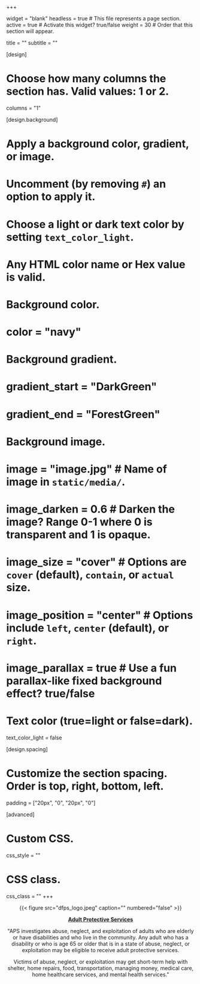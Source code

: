 +++

widget = "blank" 
headless = true  # This file represents a page section.
active = true  # Activate this widget? true/false
weight = 30  # Order that this section will appear.

title = ""
subtitle = ""

[design]
  # Choose how many columns the section has. Valid values: 1 or 2.
  columns = "1"

[design.background]
  # Apply a background color, gradient, or image.
  #   Uncomment (by removing `#`) an option to apply it.
  #   Choose a light or dark text color by setting `text_color_light`.
  #   Any HTML color name or Hex value is valid.

  # Background color.
  # color = "navy"
  
  # Background gradient.
  # gradient_start = "DarkGreen"
  # gradient_end = "ForestGreen"
  
  # Background image.
  # image = "image.jpg"  # Name of image in `static/media/`.
  # image_darken = 0.6  # Darken the image? Range 0-1 where 0 is transparent and 1 is opaque.
  # image_size = "cover"  #  Options are `cover` (default), `contain`, or `actual` size.
  # image_position = "center"  # Options include `left`, `center` (default), or `right`.
  # image_parallax = true  # Use a fun parallax-like fixed background effect? true/false
  
  # Text color (true=light or false=dark).
  text_color_light = false

[design.spacing]
  # Customize the section spacing. Order is top, right, bottom, left.
  padding = ["20px", "0", "20px", "0"]

[advanced]
 # Custom CSS. 
 css_style = ""
 
 # CSS class.
 css_class = ""
+++

<center>

{{< figure src="dfps_logo.jpeg" caption="" numbered="false" >}}

[**Adult Protective Services**](https://www.dfps.state.tx.us/adult_protection/)

"APS investigates abuse, neglect, and exploitation of adults who are elderly or have disabilities and who live in the community. Any adult who has a disability or who is age 65 or older that is in a state of abuse, neglect, or exploitation may be eligible to receive adult protective services.

Victims of abuse, neglect, or exploitation may get short-term help with shelter, home repairs, food, transportation, managing money, medical care, home healthcare services, and mental health services."
